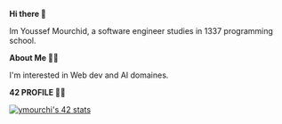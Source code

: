 <b>Hi there 👋</b>

Im Youssef Mourchid, a software engineer studies in 1337 programming school.

<b>About Me 🧑‍🎓</b>

I'm interested in Web dev and AI domaines.

<b>42 PROFILE 🧑‍🎓</b>

[![ymourchi's 42 stats](https://badge42.vercel.app/api/v2/clk07avui004008ky5jenrwmr/stats?cursusId=21&coalitionId=78)](https://github.com/JaeSeoKim/badge42)
